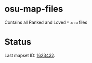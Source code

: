 # osu-map-files

Contains all Ranked and Loved `*.osu` files

# Status

Last mapset ID: [1623432](https://osu.ppy.sh/beatmapsets/1623432).
